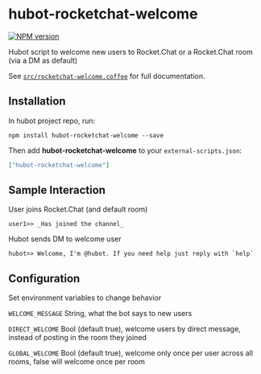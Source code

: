# hubot-rocketchat-welcome
[![NPM version][npm-image]][npm-url]

Hubot script to welcome new users to Rocket.Chat or a Rocket.Chat room (via a DM as default)

See [`src/rocketchat-welcome.coffee`](src/rocketchat-welcome.coffee) for full documentation.

## Installation

In hubot project repo, run:

`npm install hubot-rocketchat-welcome --save`

Then add **hubot-rocketchat-welcome** to your `external-scripts.json`:

```json
["hubot-rocketchat-welcome"]
```

## Sample Interaction

User joins Rocket.Chat (and default room)
```
user1>> _Has joined the channel_
```
Hubot sends DM to welcome user
```
hubot>> Welcome, I'm @hubot. If you need help just reply with `help`
```

## Configuration

Set environment variables to change behavior

`WELCOME_MESSAGE` String, what the bot says to new users

`DIRECT_WELCOME` Bool (default true), welcome users by direct message, instead of posting in the room they joined

`GLOBAL_WELCOME` Bool (default true), welcome only once per user across all rooms, false will welcome once per room


[npm-url]: https://npmjs.org/package/hubot-rocketchat-welcome
[npm-image]: http://img.shields.io/npm/v/hubot-rocketchat-welcome.svg?style=flat
